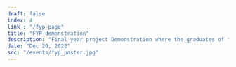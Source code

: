 ```yaml
---
draft: false
index: 4
link : "/fyp-page"
title: "FYP demonstration"
description: "Final year project Demonstration where the graduates of the year 2020 showcased their projects to the Students."
date: "Dec 20, 2022"
src: "/events/fyp_poster.jpg"
---
```

